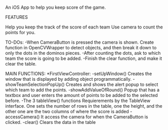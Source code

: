 An iOS App to help you keep score of the game. 

FEATURES

Help you keep the track of the score of each team
Use camera to count the points for you.

TO-DOs:
  -When CameraButton is pressed the camera is shown. Create function in OpenCVWrapper to detect objects, and then break it down to only the dots in the dominos pieces.
  -After counting the dots, ask to which team the score is going to be added.
  -Finish the clear function, and make it clear the table.
  
MAIN FUNCTIONS:
  *FirstViewController:
    -setUpWindow()
        Creates the window that is displayed by adding object programmatically.
    -showTeamSelectionPopUp()
        Creates and shows the alert popup to select which team to add the points.
    -showAddValueOfRound()
        Popup that has a textbox and user enters the amount of points to be added to the selected before.
    -The 3 tableView() functions
        Requierements by the TableView interface. One sets the number of rows in the table, one the height, and the other one are the two columns of where the score is added
    -accessCamera()
        It access the camera for when the CameraButton is clicked.
    -clear()
        Clears the data in the table
